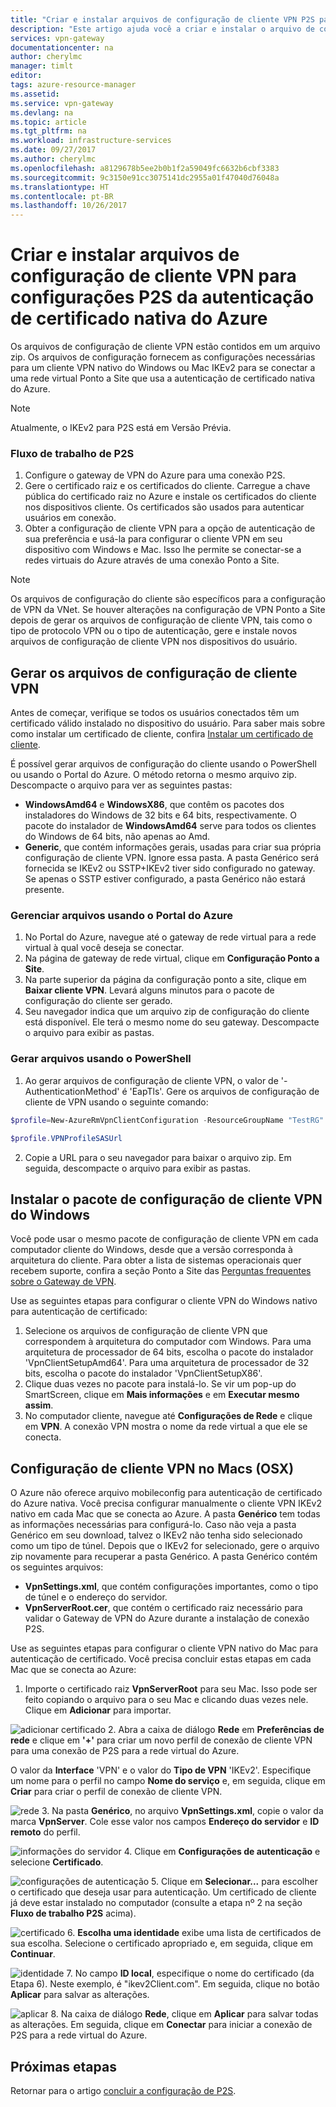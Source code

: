 ```yaml
---
title: "Criar e instalar arquivos de configuração de cliente VPN P2S para autenticação de certificado do Azure: PowerShell: Azure | Microsoft Docs"
description: "Este artigo ajuda você a criar e instalar o arquivo de configuração de cliente VPN para conexões Ponto a Site que usam a autenticação de certificado."
services: vpn-gateway
documentationcenter: na
author: cherylmc
manager: timlt
editor: 
tags: azure-resource-manager
ms.assetid: 
ms.service: vpn-gateway
ms.devlang: na
ms.topic: article
ms.tgt_pltfrm: na
ms.workload: infrastructure-services
ms.date: 09/27/2017
ms.author: cherylmc
ms.openlocfilehash: a8129678b5ee2b0b1f2a59049fc6632b6cbf3383
ms.sourcegitcommit: 9c3150e91cc3075141dc2955a01f47040d76048a
ms.translationtype: HT
ms.contentlocale: pt-BR
ms.lasthandoff: 10/26/2017
---
```

# <a name="create-and-install-vpn-client-configuration-files-for-native-azure-certificate-authentication-p2s-configurations"></a>Criar e instalar arquivos de configuração de cliente VPN para configurações P2S da autenticação de certificado nativa do Azure

Os arquivos de configuração de cliente VPN estão contidos em um arquivo zip. Os arquivos de configuração fornecem as configurações necessárias para um cliente VPN nativo do Windows ou Mac IKEv2 para se conectar a uma rede virtual Ponto a Site que usa a autenticação de certificado nativa do Azure.

>[!NOTE]
>Atualmente, o IKEv2 para P2S está em Versão Prévia.
>

### <a name="workflow"></a>Fluxo de trabalho de P2S

  1. Configure o gateway de VPN do Azure para uma conexão P2S.
  2. Gere o certificado raiz e os certificados do cliente. Carregue a chave pública do certificado raiz no Azure e instale os certificados do cliente nos dispositivos cliente. Os certificados são usados para autenticar usuários em conexão.
  3. Obter a configuração de cliente VPN para a opção de autenticação de sua preferência e usá-la para configurar o cliente VPN em seu dispositivo com Windows e Mac. Isso lhe permite se conectar-se a redes virtuais do Azure através de uma conexão Ponto a Site.

>[!NOTE]
>Os arquivos de configuração do cliente são específicos para a configuração de VPN da VNet. Se houver alterações na configuração de VPN Ponto a Site depois de gerar os arquivos de configuração de cliente VPN, tais como o tipo de protocolo VPN ou o tipo de autenticação, gere e instale novos arquivos de configuração de cliente VPN nos dispositivos do usuário.
>
>

## <a name="generate"></a>Gerar os arquivos de configuração de cliente VPN

Antes de começar, verifique se todos os usuários conectados têm um certificado válido instalado no dispositivo do usuário. Para saber mais sobre como instalar um certificado de cliente, confira [Instalar um certificado de cliente](point-to-site-how-to-vpn-client-install-azure-cert.md).

É possível gerar arquivos de configuração do cliente usando o PowerShell ou usando o Portal do Azure. O método retorna o mesmo arquivo zip. Descompacte o arquivo para ver as seguintes pastas:

  * **WindowsAmd64** e **WindowsX86**, que contêm os pacotes dos instaladores do Windows de 32 bits e 64 bits, respectivamente. O pacote do instalador de **WindowsAmd64** serve para todos os clientes do Windows de 64 bits, não apenas ao Amd.
  * **Generic**, que contém informações gerais, usadas para criar sua própria configuração de cliente VPN. Ignore essa pasta. A pasta Genérico será fornecida se IKEv2 ou SSTP+IKEv2 tiver sido configurado no gateway. Se apenas o SSTP estiver configurado, a pasta Genérico não estará presente.

### <a name="zipportal"></a>Gerenciar arquivos usando o Portal do Azure

1. No Portal do Azure, navegue até o gateway de rede virtual para a rede virtual à qual você deseja se conectar.
2. Na página de gateway de rede virtual, clique em **Configuração Ponto a Site**.
3. Na parte superior da página da configuração ponto a site, clique em **Baixar cliente VPN**. Levará alguns minutos para o pacote de configuração do cliente ser gerado.
4. Seu navegador indica que um arquivo zip de configuração do cliente está disponível. Ele terá o mesmo nome do seu gateway. Descompacte o arquivo para exibir as pastas.

### <a name="zipps"></a>Gerar arquivos usando o PowerShell

1. Ao gerar arquivos de configuração de cliente VPN, o valor de '-AuthenticationMethod' é 'EapTls'. Gere os arquivos de configuração de cliente de VPN usando o seguinte comando:

  ```powershell
  $profile=New-AzureRmVpnClientConfiguration -ResourceGroupName "TestRG" -Name "VNet1GW" -AuthenticationMethod "EapTls"

  $profile.VPNProfileSASUrl
  ```
2. Copie a URL para o seu navegador para baixar o arquivo zip. Em seguida, descompacte o arquivo para exibir as pastas.

## <a name="installwin"></a>Instalar o pacote de configuração de cliente VPN do Windows

Você pode usar o mesmo pacote de configuração de cliente VPN em cada computador cliente do Windows, desde que a versão corresponda à arquitetura do cliente. Para obter a lista de sistemas operacionais quer recebem suporte, confira a seção Ponto a Site das [Perguntas frequentes sobre o Gateway de VPN](vpn-gateway-vpn-faq.md#P2S).

Use as seguintes etapas para configurar o cliente VPN do Windows nativo para autenticação de certificado:

1. Selecione os arquivos de configuração de cliente VPN que correspondem à arquitetura do computador com Windows. Para uma arquitetura de processador de 64 bits, escolha o pacote do instalador 'VpnClientSetupAmd64'. Para uma arquitetura de processador de 32 bits, escolha o pacote do instalador 'VpnClientSetupX86'. 
2. Clique duas vezes no pacote para instalá-lo. Se vir um pop-up do SmartScreen, clique em **Mais informações** e em **Executar mesmo assim**.
3. No computador cliente, navegue até **Configurações de Rede** e clique em **VPN**. A conexão VPN mostra o nome da rede virtual a que ele se conecta. 

## <a name="installmac"></a>Configuração de cliente VPN no Macs (OSX)

O Azure não oferece arquivo mobileconfig para autenticação de certificado do Azure nativa. Você precisa configurar manualmente o cliente VPN IKEv2 nativo em cada Mac que se conecta ao Azure. A pasta **Genérico** tem todas as informações necessárias para configurá-lo. Caso não veja a pasta Genérico em seu download, talvez o IKEv2 não tenha sido selecionado como um tipo de túnel. Depois que o IKEv2 for selecionado, gere o arquivo zip novamente para recuperar a pasta Genérico. A pasta Genérico contém os seguintes arquivos:

* **VpnSettings.xml**, que contém configurações importantes, como o tipo de túnel e o endereço do servidor. 
* **VpnServerRoot.cer**, que contém o certificado raiz necessário para validar o Gateway de VPN do Azure durante a instalação de conexão P2S.

Use as seguintes etapas para configurar o cliente VPN nativo do Mac para autenticação de certificado. Você precisa concluir estas etapas em cada Mac que se conecta ao Azure:

1. Importe o certificado raiz **VpnServerRoot** para seu Mac. Isso pode ser feito copiando o arquivo para o seu Mac e clicando duas vezes nele.  
Clique em **Adicionar** para importar.

  ![adicionar certificado](./media/point-to-site-vpn-client-configuration-azure-cert/addcert.png)
2. Abra a caixa de diálogo **Rede** em **Preferências de rede** e clique em **'+'** para criar um novo perfil de conexão de cliente VPN para uma conexão de P2S para a rede virtual do Azure.

  O valor da **Interface** 'VPN' e o valor do **Tipo de VPN** 'IKEv2'. Especifique um nome para o perfil no campo **Nome do serviço** e, em seguida, clique em **Criar** para criar o perfil de conexão de cliente VPN.

  ![rede](./media/point-to-site-vpn-client-configuration-azure-cert/network.png)
3. Na pasta **Genérico**, no arquivo **VpnSettings.xml**, copie o valor da marca **VpnServer**. Cole esse valor nos campos **Endereço do servidor** e **ID remoto** do perfil.

  ![informações do servidor](./media/point-to-site-vpn-client-configuration-azure-cert/server.png)
4. Clique em **Configurações de autenticação** e selecione **Certificado**. 

  ![configurações de autenticação](./media/point-to-site-vpn-client-configuration-azure-cert/authsettings.png)
5. Clique em **Selecionar...** para escolher o certificado que deseja usar para autenticação. Um certificado de cliente já deve estar instalado no computador (consulte a etapa nº 2 na seção **Fluxo de trabalho P2S** acima).

  ![certificado](./media/point-to-site-vpn-client-configuration-azure-cert/certificate.png)
6. **Escolha uma identidade** exibe uma lista de certificados de sua escolha. Selecione o certificado apropriado e, em seguida, clique em **Continuar**.

  ![identidade](./media/point-to-site-vpn-client-configuration-azure-cert/identity.png)
7. No campo **ID local**, especifique o nome do certificado (da Etapa 6). Neste exemplo, é "ikev2Client.com". Em seguida, clique no botão **Aplicar** para salvar as alterações.

  ![aplicar](./media/point-to-site-vpn-client-configuration-azure-cert/applyconnect.png)
8. Na caixa de diálogo **Rede**, clique em **Aplicar** para salvar todas as alterações. Em seguida, clique em **Conectar** para iniciar a conexão de P2S para a rede virtual do Azure.

## <a name="next-steps"></a>Próximas etapas

Retornar para o artigo [concluir a configuração de P2S](vpn-gateway-howto-point-to-site-rm-ps.md).
